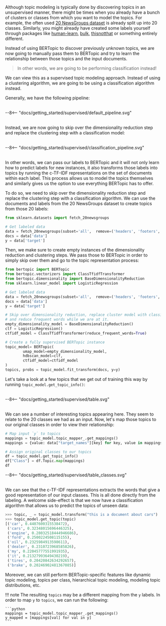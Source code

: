 Although topic modeling is typically done by discovering topics in an unsupervised manner, there might be times when you already have a bunch of clusters or classes from which you want to model the topics. For example, the often used [20 NewsGroups dataset](https://scikit-learn.org/0.19/datasets/twenty_newsgroups.html) is already split up into 20 classes. Similarly, you might already have created some labels yourself through packages like [human-learn](https://github.com/koaning/human-learn), [bulk](https://github.com/koaning/bulk), [thisnotthat](https://github.com/TutteInstitute/thisnotthat) or something entirely different. 

Instead of using BERTopic to discover previously unknown topics, we are now going to manually pass them to BERTopic and try to learn the relationship between those topics and the input documents. 

> In other words, we are going to be performing classification instead! 

We can view this as a supervised topic modeling approach. Instead of using a clustering algorithm, we are going to be using a classification algorithm instead. 

Generally, we have the following pipeline:

<br>
<div class="svg_image">
--8<-- "docs/getting_started/supervised/default_pipeline.svg"
</div>
<br>

Instead, we are now going to skip over the dimensionality reduction step and replace the clustering step with a classification model:

<br>
<div class="svg_image">
--8<-- "docs/getting_started/supervised/classification_pipeline.svg"
</div>
<br>

In other words, we can pass our labels to BERTopic and it will not only learn how to predict labels for new instances, it also transforms those labels into topics by running the c-TF-IDF representations on the set of documents within each label. This process allows us to model the topics themselves and similarly gives us the option to use everything BERTopic has to offer. 

To do so, we need to skip over the dimensionality reduction step and replace the clustering step with a classification algorithm. We can use the documents and labels from the 20 NewsGroups dataset to create topics from those 20 labels:


```python
from sklearn.datasets import fetch_20newsgroups

# Get labeled data
data = fetch_20newsgroups(subset='all',  remove=('headers', 'footers', 'quotes'))
docs = data['data']
y = data['target']
```

Then, we make sure to create empty instances of the dimensionality reduction and clustering steps. We pass those to BERTopic in order to simply skip over them and go to the topic representation process:


```python
from bertopic import BERTopic
from bertopic.vectorizers import ClassTfidfTransformer
from bertopic.dimensionality import BaseDimensionalityReduction
from sklearn.linear_model import LogisticRegression

# Get labeled data
data = fetch_20newsgroups(subset='all',  remove=('headers', 'footers', 'quotes'))
docs = data['data']
y = data['target']

# Skip over dimensionality reduction, replace cluster model with classifier,
# and reduce frequent words while we are at it.
empty_dimensionality_model = BaseDimensionalityReduction()
clf = LogisticRegression()
ctfidf_model = ClassTfidfTransformer(reduce_frequent_words=True)

# Create a fully supervised BERTopic instance
topic_model= BERTopic(
        umap_model=empty_dimensionality_model,
        hdbscan_model=clf,
        ctfidf_model=ctfidf_model
)
topics, probs = topic_model.fit_transform(docs, y=y)
```

Let's take a look at a few topics that we get out of training this way by running `topic_model.get_topic_info()`:

<br>
<div class="svg_image">
--8<-- "docs/getting_started/supervised/table.svg"
</div>
<br>

We can see a number of interesting topics appearing here. They seem to relate to the 20 classes we had as an input. Now, let's map those topics to our original classes in order to view their relationship:

```python
# Map input `y` to topics
mappings = topic_model.topic_mapper_.get_mappings()
mappings = {value: data["target_names"][key] for key, value in mappings.items()}

# Assign original classes to our topics
df = topic_model.get_topic_info()
df["Class"] = df.Topic.map(mappings)
df
```
<div class="svg_image">
--8<-- "docs/getting_started/supervised/table_classes.svg"
</div>

<br>

We can see that the c-TF-IDF representations extracts the words that give a good representation of our input classes. This is all done directly from the labeling. A welcome side-effect is that we now have a classification algorithm that allows us to predict the topics of unseen data:

```python
>>> topic, _ = topic_model.transform("this is a document about cars")
>>> topic_model.get_topic(topic)
[('car', 0.4407600315538472),
 ('cars', 0.32348015696446325),
 ('engine', 0.28032518444946686),
 ('ford', 0.2500224508115155),
 ('oil', 0.2325984913598611),
 ('dealer', 0.2310723968585826),
 ('my', 0.22045777551991935),
 ('it', 0.21327993649430219),
 ('tires', 0.20420842634292657),
 ('brake', 0.20246902481367085)]
```

 Moreover, we can still perform BERTopic-specific features like dynamic topic modeling, topics per class, hierarchical topic modeling, modeling topic distributions, etc.

!!! note
    The resulting `topics` may be a different mapping from the `y` labels. In order to map `y` to `topics`, we can run the following:


    ```python
    mappings = topic_model.topic_mapper_.get_mappings()
    y_mapped = [mappings[val] for val in y]
    ```
